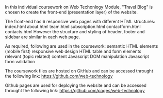 In this individual coursework on Web Techonlogy Module, "Travel Blog" is chosen to create the front-end (presentation layer) of the website.

The front-end has 6 responsive web pages with different HTML structures:
    index.html
    about.html
    team.html
    subscription.html
    contactform.html
    contacts.html
However the structure and styling of header, footer and sidebar are similar in each web page.

As required, following are used in the coursework:
    semantic HTML elements
    (mobile first) responsive web design
    HTML table and form elements
    relevant (topic related) content
    Javascript DOM manipulation
    Javascript form validation

The coursework files are hosted on GitHub and can be accessed throught the following link:
    https://github.com/web-technology

Github pages are used for deploying the website and can be accessed throught the following link:
    https://github.com/pages/web-technology